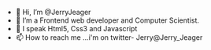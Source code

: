 - 👋 Hi, I’m @JerryJeager
- 👀 I’m a Frontend web developer and Computer Scientist.
- 🌱 I speak Html5, Css3 and Javascript
- 📫 How to reach me ...i'm on twitter- Jerry@Jerry_Jeager

<!---
JerryJeager/JerryJeager is a ✨ special ✨ repository because its `README.md` (this file) appears on your GitHub profile.
You can click the Preview link to take a look at your changes.
--->

